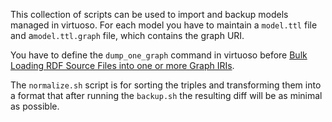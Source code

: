 This collection of scripts can be used to import and backup models managed in virtuoso.
For each model you have to maintain a `model.ttl` file and a`model.ttl.graph` file, which contains the graph URI.

You have to define the `dump_one_graph` command in virtuoso before  [Bulk Loading RDF Source Files into one or more Graph IRIs](http://virtuoso.openlinksw.com/dataspace/doc/dav/wiki/Main/VirtBulkRDFLoader).

The `normalize.sh` script is for sorting the triples and transforming them into a format that after running the `backup.sh` the resulting diff will be as minimal as possible.
